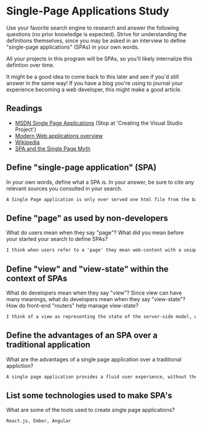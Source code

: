 # Single-Page Applications Study

Use your favorite search engine to research and answer the following questions
(no prior knowledge is expected). Strive for understanding the definitions
themselves, since you may be asked in an interview to define "single-page
applications" (SPAs) in your own words.

All your projects in this program will be SPAs, so you'll likely internalize
this defintion over time.

It might be a good idea to come back to this later and see if you'd still answer
in the same way! If you have a blog you're using to journal your experience
becoming a web developer, this might make a good article.

## Readings

-   [MSDN Single Page Applications](https://msdn.microsoft.com/en-us/magazine/dn463786.aspx) (Stop at 'Creating the Visual Studio Project')
-   [Modern Web applications overview](http://singlepageappbook.com/goal.html)
-   [Wikipedia](https://en.wikipedia.org/wiki/Single-page_application)
-   [SPA and the Single Page Myth](https://johnpapa.net/pageinspa/)

## Define "single-page application" (SPA)

In your own words, define what a SPA is. In your answer, be sure to cite any
relevant sources you consulted in your search.

```md
A Single Page application is only ever served one html file from the backend server. That file is consumed by the DOM.  All subsequent changes to the page are made by injecting new html and css (via front-end javascript) into the existing page. Only data (usually JSON by way of ajax calls) passes back and forth from the server after the initial html file is served.
```

## Define "page" as used by non-developers

What do users mean when they say "page"? What did you mean before your started
your search to define SPAs?

```md
I think when users refer to a 'page' they mean web-content with a unique url.  Or if they aren't paying attention to url, maybe they simple mean differentiated web-content (new html structure, etc.) that they can navigate between by clicking a button or link, etc.  Traditionally, each different page was a unique html file served from the backend. Now I think of a page as more of an abstract concept. A page, now, is probably more differentiated by where it fits into the user experience.
```

## Define "view" and "view-state" within the context of SPAs

What do developers mean when they say "view"? Since view can have many meanings,
what do developers mean when they say "view-state"? How do front-end "routers"
help manage view-state?

```md
I think of a view as representing the state of the server-side model, which each view handling a different part of the user experience. Front end routes mimic changing urls (which used to occur as different html files were served), to ground the user as they 'navigate'. I could use more clarification on this.
```

## Define the advantages of an SPA over a traditional application

What are the advantages of a single page application over a traditional appliction?

```md
A single page application provides a fluid user experience, without the jarring experience of refreshing a page. It also seems more elegant and less tedious for a developer, because javascript does more of the work for you, and you avoid the repitiion of creating a bunch of potentially similar static html pages.
```

## List some technologies used to make SPA's

What are some of the tools used to create single page applications?

```md
React.js, Ember, Angular
```
